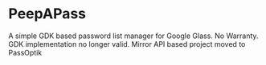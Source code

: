 # PeepAPass
A simple GDK based password list manager for Google Glass. No Warranty. GDK implementation no longer valid. Mirror API based project moved to PassOptik


